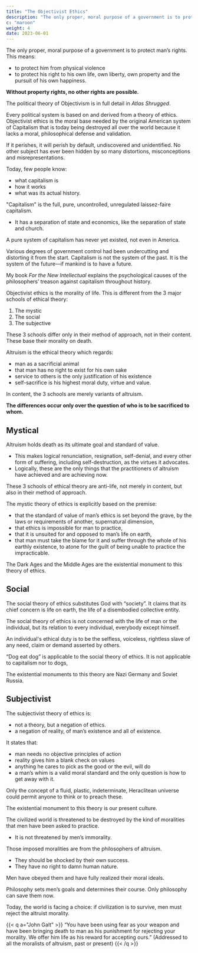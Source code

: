 ```yaml
---
title: "The Objectivist Ethics"
description: "The only proper, moral purpose of a government is to protect man’s rights."
c: "maroon"
weight: 4
date: 2023-06-01
---
```



The only proper, moral purpose of a government is to protect man’s rights. This means:
- to protect him from physical violence
- to protect his right to his own life, own liberty, own property and the pursuit of his own happiness. 

**Without property rights, no other rights are possible.**

The political theory of Objectivism is in full detail in *Atlas Shrugged*. 

Every political system is based on and derived from a theory of ethics. Objectivist ethics is the moral base needed by the original American system of Capitalism that is today being destroyed all over the world because it lacks a moral, philosophical defense and validation.

If it perishes, it will perish by default, undiscovered and unidentified. No other subject has ever been hidden by so many distortions, misconceptions and misrepresentations.

Today, few people know:
- what capitalism is
- how it works
- what was its actual history.

"Capitalism" is the full, pure, uncontrolled, unregulated laissez-faire capitalism.
- It has a separation of state and economics, like the separation of state and church.

A pure system of capitalism has never yet existed, not even in America.

Various degrees of government control had been undercutting and distorting it from the start. Capitalism is not the system of the past. It is the system of the future—if mankind is to have a future.

My book *For the New Intellectual* explains the psychological causes of the philosophers’ treason against capitalism throughout history.

<!-- The present discussion has to be confined to the subject of ethics.  -->

<!-- I have presented the barest essentials of my system, but they are sufficient to
indicate in what manner  -->

Objectivist ethics is the morality of life. This is different from the 3 major schools of ethical theory:

1. The mystic
2. The social
3. The subjective

<!-- which have brought the world to its present state and which represent the morality of death. -->

These 3 schools differ only in their method of approach, not in their content. These base their morality on death.

Altruism is the ethical theory which regards:
- man as a sacrificial animal
- that man has no right to exist for his own sake
- service to others is the only justification of his existence
- self-sacrifice is his highest moral duty, virtue and value.

In content, the 3 schools are merely variants of altruism.

**The differences occur only over the question of who is to be sacrificed to whom.** 


## Mystical

Altruism holds death as its ultimate goal and standard of value.
- This makes logical renunciation, resignation, self-denial, and every other form of suffering, including self-destruction, as the virtues it advocates.
- Logically, these are the only things that the practitioners of altruism have achieved and are achieving now.

These 3 schools of ethical theory are anti-life, not merely in content, but also in their method of approach.

The mystic theory of ethics is explicitly based on the premise:
- that the standard of value of man’s ethics is set beyond the grave, by the laws or requirements of another, supernatural dimension,
- that ethics is impossible for man to practice, 
- that it is unsuited for and opposed to man’s life on earth,
- that man must take the blame for it and suffer through the whole of his earthly existence, to atone for the guilt of being unable to practice the impracticable. 

The Dark Ages and the Middle Ages are the existential monument to this theory of ethics.


## Social

The social theory of ethics substitutes God with “society”. It claims that its chief concern is life on earth, the life of a disembodied collective entity.

The social theory of ethics is not concerned with the life of man or the individual, but its relation to every individual, everybody except himself.

An individual's ethical duty is to be the selfless, voiceless, rightless slave of any need, claim or demand asserted by others.

“Dog eat dog” is applicable to the social theory of ethics. It is not applicable to capitalism nor to dogs,

The existential monuments to this theory are Nazi Germany and Soviet Russia.


## Subjectivist

The subjectivist theory of ethics is:
- not a theory, but a negation of ethics.
- a negation of reality, of man’s existence and all of existence. 

It states that:
- man needs no objective principles of action
- reality gives him a blank check on values
- anything he cares to pick as the good or the evil, will do
- a man’s whim is a valid moral standard and the only question is how to get away with it.


Only the concept of a fluid, plastic, indeterminate, Heraclitean universe could permit anyone to think or to preach these. 

The existential monument to this theory is our present culture.

 <!-- that is responsible for the collapse now threatening to  -->

The civilized world is threatened to be destroyed by the kind of moralities that men have been asked to practice. 
- It is not threatened by men’s immorality.

Those imposed moralities are from the philosophers of altruism. 
- They should be shocked by their own success.
- They have no right to damn human nature.


Men have obeyed them and have fully realized their moral ideals. 

Philosophy sets men’s goals and determines their course. Only philosophy can save them now.

Today, the world is facing a choice: if civilization is to survive, men must reject the altruist morality.


{{< q a="John Galt" >}}
“You have been using fear as your weapon and have been bringing death to man as his punishment for rejecting your morality. We offer him life as his reward for accepting ours.”
(Addressed to all the moralists of altruism, past or present)
{{< /q >}}